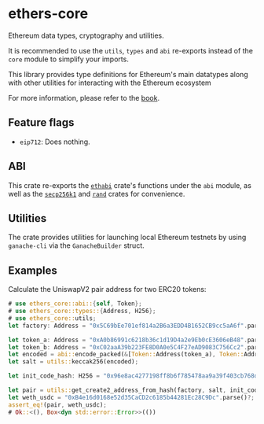 # ethers-core

Ethereum data types, cryptography and utilities.

It is recommended to use the `utils`, `types` and `abi` re-exports instead of
the `core` module to simplify your imports.

This library provides type definitions for Ethereum's main datatypes along with
other utilities for interacting with the Ethereum ecosystem

For more information, please refer to the [book](https://gakonst.com/ethers-rs).

## Feature flags

-   `eip712`: Does nothing.

## ABI

This crate re-exports the [`ethabi`](https://docs.rs/ethabi) crate's functions
under the `abi` module, as well as the
[`secp256k1`](https://docs.rs/libsecp256k1) and [`rand`](https://docs.rs/rand)
crates for convenience.

## Utilities

The crate provides utilities for launching local Ethereum testnets by using
`ganache-cli` via the `GanacheBuilder` struct.

## Examples

Calculate the UniswapV2 pair address for two ERC20 tokens:

```rust
# use ethers_core::abi::{self, Token};
# use ethers_core::types::{Address, H256};
# use ethers_core::utils;
let factory: Address = "0x5C69bEe701ef814a2B6a3EDD4B1652CB9cc5aA6f".parse()?;

let token_a: Address = "0xA0b86991c6218b36c1d19D4a2e9Eb0cE3606eB48".parse()?;
let token_b: Address = "0xC02aaA39b223FE8D0A0e5C4F27eAD9083C756Cc2".parse()?;
let encoded = abi::encode_packed(&[Token::Address(token_a), Token::Address(token_b)])?;
let salt = utils::keccak256(encoded);

let init_code_hash: H256 = "0x96e8ac4277198ff8b6f785478aa9a39f403cb768dd02cbee326c3e7da348845f".parse()?;

let pair = utils::get_create2_address_from_hash(factory, salt, init_code_hash);
let weth_usdc = "0xB4e16d0168e52d35CaCD2c6185b44281Ec28C9Dc".parse()?;
assert_eq!(pair, weth_usdc);
# Ok::<(), Box<dyn std::error::Error>>(())
```
